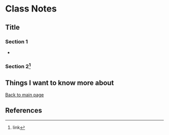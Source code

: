 # Class Notes

## Title

### Section 1

-

### **Section 2**[^1]

## Things I want to know more about


 [Back to main page](https://mirandalu2020.github.io/reading-notes/)

## References

[^1]:link